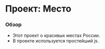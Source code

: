 # Проект: Место

### Обзор

- Этот проект о красивых местах России.
- В проекте используется простейший js.
